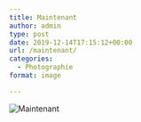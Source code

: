 ```yaml
---
title: Maintenant
author: admin
type: post
date: 2019-12-14T17:15:12+00:00
url: /maintenant/
categories:
  - Photographie
format: image

---
```

![Maintenant](./dsc9312.jpg)
